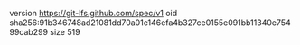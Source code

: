 version https://git-lfs.github.com/spec/v1
oid sha256:91b346748ad21081dd70a01e146efa4b327ce0155e091bb11340e75499cab299
size 519
